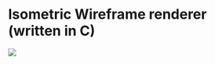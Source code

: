 # Isometric Wireframe renderer (written in C)
![](https://github.com/fvan-wij/Cub3d_Telestein3D/FDF.jpg)

